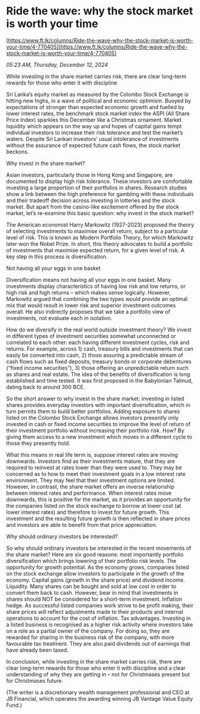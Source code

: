 # Ride the wave: why the stock market is worth your time

[https://www.ft.lk/columns/Ride-the-wave-why-the-stock-market-is-worth-your-time/4-770405](https://www.ft.lk/columns/Ride-the-wave-why-the-stock-market-is-worth-your-time/4-770405)

*05:23 AM, Thursday, December 12, 2024*

While investing in the share market carries risk, there are clear long-term rewards for those who enter it with discipline

Sri Lanka’s equity market as measured by the Colombo Stock Exchange is hitting new highs, in a wave of political and economic optimism. Buoyed by expectations of stronger than expected economic growth and fuelled by lower interest rates, the benchmark stock market index the ASPI (All Share Price Index) sparkles this December like a Christmas ornament. Market liquidity which appears on the way up and hopes of capital gains tempt individual investors to increase their risk tolerance and test the market’s waters. Despite Sri Lankan investors’ usual intolerance of investments without the assurance of expected future cash flows, the stock market beckons.

Why invest in the share market?

Asian investors, particularly those in Hong Kong and Singapore, are documented to display high risk tolerance. These investors are comfortable investing a large proportion of their portfolios in shares. Research studies show a link between the high preference for gambling with these individuals and their tradeoff decision across investing in lotteries and the stock market. But apart from the casino-like excitement offered by the stock market, let’s re-examine this basic question: why invest in the stock market?

The American economist Harry Markowitz (1927-2023) proposed the theory of selecting investments to maximise overall return, subject to a particular level of risk. This is known as Modern Portfolio Theory, for which Markowitz later won the Nobel Prize. In short, this theory advocates to build a portfolio of investments that maximise expected return, for a given level of risk. A key step in this process is diversification.

Not having all your eggs in one basket

Diversification means not having all your eggs in one basket. Many investments display characteristics of having low risk and low returns, or high risk and high returns – which makes sense logically. However, Markowitz argued that combining the two types would provide an optimal mix that would result in lower risk and superior investment outcomes overall. He also indirectly proposes that we take a portfolio view of investments, not evaluate each in isolation.

How do we diversify in the real world outside investment theory? We invest in different types of investment securities somewhat unconnected or correlated to each other: each having different investment cycles, risk and returns. For example, across 1) cash, treasury bills and investments that can easily be converted into cash, 2) those assuring a predictable stream of cash flows such as fixed deposits, treasury bonds or corporate debentures (“fixed income securities”), 3) those offering an unpredictable return such as shares and real estate. The idea of the benefits of diversification is long established and time tested. It was first proposed in the Babylonian Talmud, dating back to around 300 BCE.

So the short answer to why invest in the share market: investing in listed shares provides everyday investors with important diversification, which in turn permits them to build better portfolios. Adding exposure to shares listed on the Colombo Stock Exchange allows investors presently only invested in cash or fixed income securities to improve the level of return of their investment portfolio without increasing their portfolio risk. How? By giving them access to a new investment which moves in a different cycle to those they presently hold.

What this means in real life term is, suppose interest rates are moving downwards. Investors find as their investments mature, that they are required to reinvest at rates lower than they were used to. They may be concerned as to how to meet their investment goals in a low interest rate environment. They may feel that their investment options are limited. However, in contrast, the share market offers an inverse relationship between interest rates and performance. When interest rates move downwards, this is positive for the market, as it provides an opportunity for the companies listed on the stock exchange to borrow at lower cost (at lower interest rates) and therefore to invest for future growth. This investment and the resulting future growth is then reflected in share prices and investors are able to benefit from that price appreciation.

Why should ordinary investors be interested?

So why should ordinary investors be interested in the recent movements of the share market? Here are six good reasons: most importantly portfolio diversification which brings lowering of their portfolio risk levels. The opportunity for growth potential. As the economy grows, companies listed on the stock exchange allow investors to participate in the growth of the economy. Capital gains (growth in the share price) and dividend income. Liquidity. Many shares can be bought and sold at low cost in order to convert them back to cash. However, bear in mind that investments in shares should NOT be considered for a short-term investment. Inflation hedge. As successful listed companies work strive to be profit making, their share prices will reflect adjustments made to their products and internal operations to account for the cost of inflation. Tax advantages. Investing in a listed business is recognised as a higher risk activity where investors take on a role as a partial owner of the company. For doing so, they are rewarded for sharing in the business risk of the company, with more favourable tax treatment. They are also paid dividends out of earnings that have already been taxed.

In conclusion, while investing in the share market carries risk, there are clear long-term rewards for those who enter it with discipline and a clear understanding of why they are getting in – not for Christmases present but for Christmases future.

(The writer is a discretionary wealth management professional and CEO at JB Financial, which operates the awarding winning JB Vantage Value Equity Fund.)

